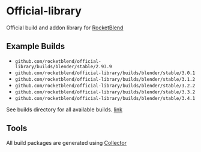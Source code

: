 # Official-library

Official build and addon library for [RocketBlend](https://github.com/rocketblend/rocketblend)

## Example Builds

* `github.com/rocketblend/official-library/builds/blender/stable/2.93.9`
* `github.com/rocketblend/official-library/builds/blender/stable/3.0.1`
* `github.com/rocketblend/official-library/builds/blender/stable/3.1.2`
* `github.com/rocketblend/official-library/builds/blender/stable/3.2.2`
* `github.com/rocketblend/official-library/builds/blender/stable/3.3.2`
* `github.com/rocketblend/official-library/builds/blender/stable/3.4.1`

See builds directory for all available builds. [link](https://github.com/rocketblend/official-library/tree/master/builds/blender/stable)

## Tools

All build packages are generated using [Collector](https://github.com/rocketblend/rocketblend-collector)
